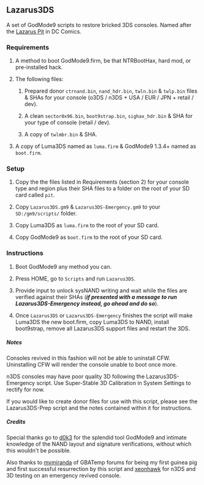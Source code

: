 ## Lazarus3DS
A set of GodMode9 scripts to restore bricked 3DS consoles. Named after the [Lazarus Pit](http://dc.wikia.com/wiki/Lazarus_Pit) in DC Comics.

### Requirements
1. A method to boot GodMode9.firm, be that NTRBootHax, hard mod, or pre-installed hack.

2. The following files:
    1. Prepared donor `ctrnand.bin`, `nand_hdr.bin`, `twln.bin` & `twlp.bin` files & SHAs for your console (o3DS / n3DS + USA / EUR / JPN + retail / dev).

    2. A clean `sector0x96.bin`, `boot9strap.bin`, `sighax_hdr.bin` & SHA for your type of console (retail / dev).

    3. A copy of `twlmbr.bin` & SHA.
3. A copy of Luma3DS named as `luma.firm` & GodMode9 1.3.4+ named as `boot.firm`.

### Setup
1. Copy the the files listed in Requirements (section 2) for your console type and region plus their SHA files to a folder on the root of your SD card called `pit`.

2. Copy `Lazarus3DS.gm9` & `Lazarus3DS-Emergency.gm9` to your `SD:/gm9/scripts/` folder.

4. Copy Luma3DS as `luma.firm` to the root of your SD card.

5. Copy GodMode9 as `boot.firm` to the root of your SD card.

### Instructions
1. Boot GodMode9 any method you can.

2. Press HOME, go to `Scripts` and run `Lazarus3DS`.

3. Provide input to unlock sysNAND writing and wait while the files are verified against their SHAs (_**if presented with a message to run Lazarus3DS-Emergency instead, go ahead and do so**_).

4. Once `Lazarus3DS` or `Lazarus3DS-Emergency` finishes the script will make Luma3DS the new boot.firm, copy Luma3DS to NAND, install boot9strap, remove all Lazarus3DS support files and restart the 3DS.

##### Notes
Consoles revived in this fashion will not be able to uninstall CFW. Uninstalling CFW will render the console unable to boot once more.

n3DS consoles may have poor quality 3D following the Lazarus3DS-Emergency script. Use Super-Stable 3D Calibration in System Settings to rectify for now.

If you would like to create donor files for use with this script, please see the Lazarus3DS-Prep script and the notes contained within it for instructions.

##### Credits
Special thanks go to [d0k3](https://gbatemp.net/members/d0k3.29073/) for the splendid tool GodMode9 and intimate knowledge of the NAND layout and signature verifications, without which this wouldn't be possible.

Also thanks to [mvmiranda](https://gbatemp.net/members/mvmiranda.338095/) of GBATemp forums for being my first guinea pig and first successful resurrection by this script and [xeonhawk](https://gbatemp.net/members/xeonhawk.356731/) for n3DS and 3D testing on an emergency revived console.
